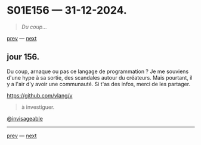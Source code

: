 # S01E156 — 31-12-2024.

> *Du coup...*

[prev](S01E155-30-12-2024.md) — [next](S01E01-29-07-2024.md)     

## jour 156.

Du coup, arnaque ou pas ce langage de programmation ? Je me souviens d'une hype à sa sortie, des scandales autour du créateurs. Mais pourtant, il y a l'air d'y avoir une communauté. Si t'as des infos, merci de les partager.

https://github.com/vlang/v

> à investiguer.

[@invisageable](https://twitter.com/invisageable)   

---

[prev](S01E155-30-12-2024.md) — [next](S01E01-29-07-2024.md)   
